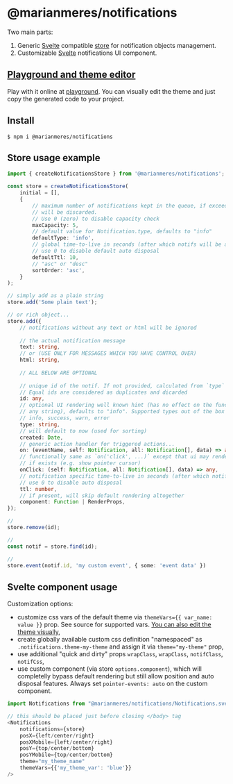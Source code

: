 # @marianmeres/notifications

Two main parts:

1. Generic [Svelte](https://svelte.dev/) compatible 
   [store](https://github.com/marianmeres/store) for notification objects management.
2. Customizable [Svelte](https://svelte.dev/) notifications UI component.

## [Playground and theme editor](https://notifications.meres.sk)

Play with it online at [playground](https://notifications.meres.sk). You can visually
edit the theme and just copy the generated code to your project.

## Install
```shell
$ npm i @marianmeres/notifications
```

## Store usage example
```typescript
import { createNotificationsStore } from '@marianmeres/notifications';

const store = createNotificationsStore(
    initial = [],
    {
        // maximum number of notifications kept in the queue, if exceeded, older ones (by `created`)
        // will be discarded.
        // Use 0 (zero) to disable capacity check
        maxCapacity: 5,
        // default value for Notification.type, defaults to "info"
        defaultType: 'info',
        // global time-to-live in seconds (after which notifs will be auto discarded)
        // use 0 to disable default auto disposal
        defaultTtl: 10,
        // "asc" or "desc"
        sortOrder: 'asc',
    }
);

// simply add as a plain string
store.add('Some plain text');

// or rich object...
store.add({
    // notifications without any text or html will be ignored
	
    // the actual notification message
    text: string,
    // or (USE ONLY FOR MESSAGES WHICH YOU HAVE CONTROL OVER)
    html: string,
    
    // ALL BELOW ARE OPTIONAL
    
    // unique id of the notif. If not provided, calculated from `type` and `text` or `html`.
    // Equal ids are considered as duplicates and dicarded 
    id: any,
    // optional UI rendering well known hint (has no effect on the functionality, can be
    // any string), defaults to "info". Supported types out of the box are:
    // info, success, warn, error
    type: string,
    // will default to now (used for sorting)
    created: Date,
    // generic action handler for triggered actions...
    on: (eventName, self: Notification, all: Notification[], data) => any,
    // functionally same as `on('click', ...)` except that ui may render differently if
    // if exists (e.g. show pointer cursor)
    onClick: (self: Notification, all: Notification[], data) => any,
    // notification specific time-to-live in seconds (after which notif will be auto discarded)
    // use 0 to disable auto disposal
    ttl: number,
    // if present, will skip default rendering altogether
    component: Function | RenderProps,
});

// 
store.remove(id);

//
const notif = store.find(id);

//
store.event(notif.id, 'my custom event', { some: 'event data' })
```

## Svelte component usage

Customization options:
- customize css vars of the default theme via `themeVars={{ var_name: value }}` prop. 
  See source for supported vars. [You can also edit the theme visually](https://notifications.meres.sk),
- create globally available custom css definition "namespaced" as `.notifications.theme-my-theme` 
  and assign it via `theme="my-theme"` prop,
- use additional "quick and dirty" props `wrapClass`, `wrapClass`, `notifClass`, `notifCss`,
- use custom component (via store `options.component`), which will completelly bypass 
  default rendering but still allow position and auto disposal features. 
  Always set `pointer-events: auto` on the custom component.

```javascript
import Notifications from "@marianmeres/notifications/Notifications.svelte";

// this should be placed just before closing </body> tag
<Notifications 
    notifications={store} 
    posX={left/center/right} 
    posXMobile={left/center/right}
    posY={top/center/bottom} 
    posYMobile={top/center/bottom} 
    theme="my_theme_name"
    themeVars={{'my_theme_var': 'blue'}}
/>
```
